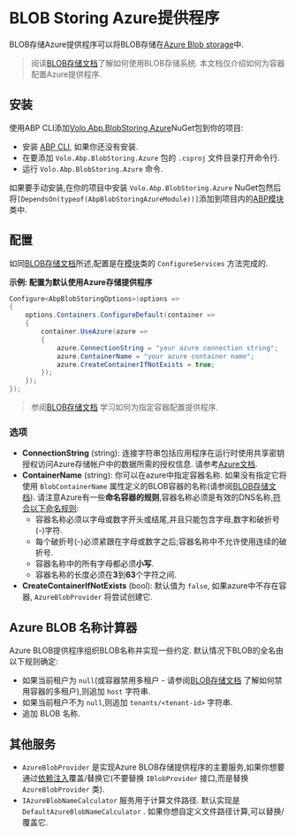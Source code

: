 # BLOB Storing Azure提供程序

BLOB存储Azure提供程序可以将BLOB存储在[Azure Blob storage](https://azure.microsoft.com/en-us/services/storage/blobs/)中.

> 阅读[BLOB存储文档](Blob-Storing.md)了解如何使用BLOB存储系统. 本文档仅介绍如何为容器配置Azure提供程序.

## 安装

使用ABP CLI添加[Volo.Abp.BlobStoring.Azure](https://www.nuget.org/packages/Volo.Abp.BlobStoring.Azure)NuGet包到你的项目:

* 安装 [ABP CLI](https://docs.abp.io/en/abp/latest/CLI), 如果你还没有安装.
* 在要添加 `Volo.Abp.BlobStoring.Azure` 包的 `.csproj` 文件目录打开命令行.
* 运行 `Volo.Abp.BlobStoring.Azure` 命令.

如果要手动安装,在你的项目中安装 `Volo.Abp.BlobStoring.Azure` NuGet包然后将`[DependsOn(typeof(AbpBlobStoringAzureModule))]`添加到项目内的[ABP模块](Module-Development-Basics.md)类中.

## 配置

如同[BLOB存储文档](Blob-Storing.md)所述,配置是在[模块](Module-Development-Basics.md)类的 `ConfigureServices` 方法完成的.

**示例: 配置为默认使用Azure存储提供程序**

````csharp
Configure<AbpBlobStoringOptions>(options =>
{
    options.Containers.ConfigureDefault(container =>
    {
        container.UseAzure(azure =>
        {
            azure.ConnectionString = "your azure connection string";
            azure.ContainerName = "your azure container name";
            azure.CreateContainerIfNotExists = true;
        });
    });
});
````

> 参阅[BLOB存储文档](Blob-Storing.md) 学习如何为指定容器配置提供程序.

### 选项

* **ConnectionString** (string): 连接字符串包括应用程序在运行时使用共享密钥授权访问Azure存储帐户中的数据所需的授权信息. 请参考[Azure文档](https://docs.microsoft.com/en-us/azure/storage/common/storage-configure-connection-string).
* **ContainerName** (string): 你可以在azure中指定容器名称. 如果没有指定它将使用 `BlobContainerName` 属性定义的BLOB容器的名称(请参阅[BLOB存储文档](Blob-Storing.md)). 请注意Azure有一些**命名容器的规则**,容器名称必须是有效的DNS名称,[符合以下命名规则](https://docs.microsoft.com/en-us/rest/api/storageservices/naming-and-referencing-containers--blobs--and-metadata#container-names):
    * 容器名称必须以字母或数字开头或结尾,并且只能包含字母,数字和破折号(-)字符.
    * 每个破折号(-)必须紧跟在字母或数字之后;容器名称中不允许使用连续的破折号.
    * 容器名称中的所有字母都必须**小写**.
    * 容器名称的长度必须在**3**到**63**个字符之间.
* **CreateContainerIfNotExists** (bool): 默认值为 `false`, 如果azure中不存在容器, `AzureBlobProvider` 将尝试创建它.

## Azure BLOB 名称计算器

Azure BLOB提供程序组织BLOB名称并实现一些约定. 默认情况下BLOB的全名由以下规则确定:

* 如果当前租户为 `null`(或容器禁用多租户 - 请参阅[BLOB存储文档](Blob-Storing.md) 了解如何禁用容器的多租户),则追加 `host` 字符串.
* 如果当前租户不为 `null`,则追加 `tenants/<tenant-id>` 字符串.
* 追加 BLOB 名称.

## 其他服务

* `AzureBlobProvider` 是实现Azure BLOB存储提供程序的主要服务,如果你想要通过[依赖注入](Dependency-Injection.md)覆盖/替换它(不要替换 `IBlobProvider` 接口,而是替换 `AzureBlobProvider` 类).
* `IAzureBlobNameCalculator` 服务用于计算文件路径. 默认实现是 `DefaultAzureBlobNameCalculator` . 如果你想自定义文件路径计算,可以替换/覆盖它.
